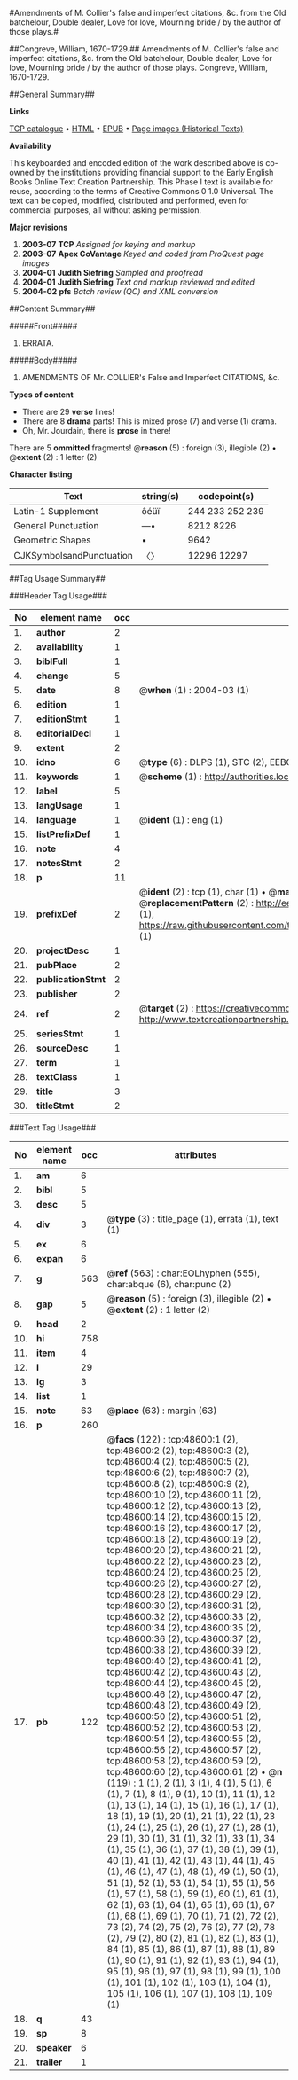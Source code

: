 #Amendments of M. Collier's false and imperfect citations, &c. from the Old batchelour, Double dealer, Love for love, Mourning bride / by the author of those plays.#

##Congreve, William, 1670-1729.##
Amendments of M. Collier's false and imperfect citations, &c. from the Old batchelour, Double dealer, Love for love, Mourning bride / by the author of those plays.
Congreve, William, 1670-1729.

##General Summary##

**Links**

[TCP catalogue](http://www.ota.ox.ac.uk/tcp/)  • 
[HTML](http://tei.it.ox.ac.uk/tcp/Texts-HTML/free/A34/A34297.html)  • 
[EPUB](http://tei.it.ox.ac.uk/tcp/Texts-EPUB/free/A34/A34297.epub) • 
[Page images (Historical Texts)](https://data.historicaltexts.jisc.ac.uk/view?pubId=eebo-11751805e&pageId=eebo-11751805e-48600-1)

**Availability**

This keyboarded and encoded edition of the
	       work described above is co-owned by the institutions
	       providing financial support to the Early English Books
	       Online Text Creation Partnership. This Phase I text is
	       available for reuse, according to the terms of Creative
	       Commons 0 1.0 Universal. The text can be copied,
	       modified, distributed and performed, even for
	       commercial purposes, all without asking permission.

**Major revisions**

1. __2003-07__ __TCP__ *Assigned for keying and markup*
1. __2003-07__ __Apex CoVantage__ *Keyed and coded from ProQuest page images*
1. __2004-01__ __Judith Siefring__ *Sampled and proofread*
1. __2004-01__ __Judith Siefring__ *Text and markup reviewed and edited*
1. __2004-02__ __pfs__ *Batch review (QC) and XML conversion*

##Content Summary##

#####Front#####

1. ERRATA.

#####Body#####

1. AMENDMENTS OF Mr. COLLIER's False and Imperfect CITATIONS, &c.

**Types of content**

  * There are 29 **verse** lines!
  * There are 8 **drama** parts! This is mixed prose (7) and verse (1) drama.
  * Oh, Mr. Jourdain, there is **prose** in there!

There are 5 **ommitted** fragments! 
 @__reason__ (5) : foreign (3), illegible (2)  •  @__extent__ (2) : 1 letter (2)

**Character listing**


|Text|string(s)|codepoint(s)|
|---|---|---|
|Latin-1 Supplement|ôéüï|244 233 252 239|
|General Punctuation|—•|8212 8226|
|Geometric Shapes|▪|9642|
|CJKSymbolsandPunctuation|〈〉|12296 12297|

##Tag Usage Summary##

###Header Tag Usage###

|No|element name|occ|attributes|
|---|---|---|---|
|1.|__author__|2||
|2.|__availability__|1||
|3.|__biblFull__|1||
|4.|__change__|5||
|5.|__date__|8| @__when__ (1) : 2004-03 (1)|
|6.|__edition__|1||
|7.|__editionStmt__|1||
|8.|__editorialDecl__|1||
|9.|__extent__|2||
|10.|__idno__|6| @__type__ (6) : DLPS (1), STC (2), EEBO-CITATION (1), OCLC (1), VID (1)|
|11.|__keywords__|1| @__scheme__ (1) : http://authorities.loc.gov/ (1)|
|12.|__label__|5||
|13.|__langUsage__|1||
|14.|__language__|1| @__ident__ (1) : eng (1)|
|15.|__listPrefixDef__|1||
|16.|__note__|4||
|17.|__notesStmt__|2||
|18.|__p__|11||
|19.|__prefixDef__|2| @__ident__ (2) : tcp (1), char (1)  •  @__matchPattern__ (2) : ([0-9\-]+):([0-9IVX]+) (1), (.+) (1)  •  @__replacementPattern__ (2) : http://eebo.chadwyck.com/downloadtiff?vid=$1&page=$2 (1), https://raw.githubusercontent.com/textcreationpartnership/Texts/master/tcpchars.xml#$1 (1)|
|20.|__projectDesc__|1||
|21.|__pubPlace__|2||
|22.|__publicationStmt__|2||
|23.|__publisher__|2||
|24.|__ref__|2| @__target__ (2) : https://creativecommons.org/publicdomain/zero/1.0/ (1), http://www.textcreationpartnership.org/docs/. (1)|
|25.|__seriesStmt__|1||
|26.|__sourceDesc__|1||
|27.|__term__|1||
|28.|__textClass__|1||
|29.|__title__|3||
|30.|__titleStmt__|2||


###Text Tag Usage###

|No|element name|occ|attributes|
|---|---|---|---|
|1.|__am__|6||
|2.|__bibl__|5||
|3.|__desc__|5||
|4.|__div__|3| @__type__ (3) : title_page (1), errata (1), text (1)|
|5.|__ex__|6||
|6.|__expan__|6||
|7.|__g__|563| @__ref__ (563) : char:EOLhyphen (555), char:abque (6), char:punc (2)|
|8.|__gap__|5| @__reason__ (5) : foreign (3), illegible (2)  •  @__extent__ (2) : 1 letter (2)|
|9.|__head__|2||
|10.|__hi__|758||
|11.|__item__|4||
|12.|__l__|29||
|13.|__lg__|3||
|14.|__list__|1||
|15.|__note__|63| @__place__ (63) : margin (63)|
|16.|__p__|260||
|17.|__pb__|122| @__facs__ (122) : tcp:48600:1 (2), tcp:48600:2 (2), tcp:48600:3 (2), tcp:48600:4 (2), tcp:48600:5 (2), tcp:48600:6 (2), tcp:48600:7 (2), tcp:48600:8 (2), tcp:48600:9 (2), tcp:48600:10 (2), tcp:48600:11 (2), tcp:48600:12 (2), tcp:48600:13 (2), tcp:48600:14 (2), tcp:48600:15 (2), tcp:48600:16 (2), tcp:48600:17 (2), tcp:48600:18 (2), tcp:48600:19 (2), tcp:48600:20 (2), tcp:48600:21 (2), tcp:48600:22 (2), tcp:48600:23 (2), tcp:48600:24 (2), tcp:48600:25 (2), tcp:48600:26 (2), tcp:48600:27 (2), tcp:48600:28 (2), tcp:48600:29 (2), tcp:48600:30 (2), tcp:48600:31 (2), tcp:48600:32 (2), tcp:48600:33 (2), tcp:48600:34 (2), tcp:48600:35 (2), tcp:48600:36 (2), tcp:48600:37 (2), tcp:48600:38 (2), tcp:48600:39 (2), tcp:48600:40 (2), tcp:48600:41 (2), tcp:48600:42 (2), tcp:48600:43 (2), tcp:48600:44 (2), tcp:48600:45 (2), tcp:48600:46 (2), tcp:48600:47 (2), tcp:48600:48 (2), tcp:48600:49 (2), tcp:48600:50 (2), tcp:48600:51 (2), tcp:48600:52 (2), tcp:48600:53 (2), tcp:48600:54 (2), tcp:48600:55 (2), tcp:48600:56 (2), tcp:48600:57 (2), tcp:48600:58 (2), tcp:48600:59 (2), tcp:48600:60 (2), tcp:48600:61 (2)  •  @__n__ (119) : 1 (1), 2 (1), 3 (1), 4 (1), 5 (1), 6 (1), 7 (1), 8 (1), 9 (1), 10 (1), 11 (1), 12 (1), 13 (1), 14 (1), 15 (1), 16 (1), 17 (1), 18 (1), 19 (1), 20 (1), 21 (1), 22 (1), 23 (1), 24 (1), 25 (1), 26 (1), 27 (1), 28 (1), 29 (1), 30 (1), 31 (1), 32 (1), 33 (1), 34 (1), 35 (1), 36 (1), 37 (1), 38 (1), 39 (1), 40 (1), 41 (1), 42 (1), 43 (1), 44 (1), 45 (1), 46 (1), 47 (1), 48 (1), 49 (1), 50 (1), 51 (1), 52 (1), 53 (1), 54 (1), 55 (1), 56 (1), 57 (1), 58 (1), 59 (1), 60 (1), 61 (1), 62 (1), 63 (1), 64 (1), 65 (1), 66 (1), 67 (1), 68 (1), 69 (1), 70 (1), 71 (2), 72 (2), 73 (2), 74 (2), 75 (2), 76 (2), 77 (2), 78 (2), 79 (2), 80 (2), 81 (1), 82 (1), 83 (1), 84 (1), 85 (1), 86 (1), 87 (1), 88 (1), 89 (1), 90 (1), 91 (1), 92 (1), 93 (1), 94 (1), 95 (1), 96 (1), 97 (1), 98 (1), 99 (1), 100 (1), 101 (1), 102 (1), 103 (1), 104 (1), 105 (1), 106 (1), 107 (1), 108 (1), 109 (1)|
|18.|__q__|43||
|19.|__sp__|8||
|20.|__speaker__|6||
|21.|__trailer__|1||
